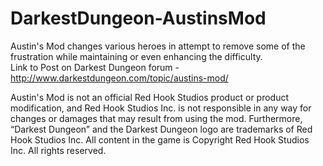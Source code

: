 # DarkestDungeon-AustinsMod
Austin's Mod changes various heroes in attempt to remove some of the frustration while maintaining or even enhancing the difficulty.  
Link to Post on Darkest Dungeon forum - http://www.darkestdungeon.com/topic/austins-mod/

Austin's Mod is not an official Red Hook Studios product or product modification, and Red Hook Studios Inc. is not responsible in any way for changes or damages that may result from using the mod. Furthermore, “Darkest Dungeon” and the Darkest Dungeon logo are trademarks of Red Hook Studios Inc. All content in the game is Copyright Red Hook Studios Inc. All rights reserved.
